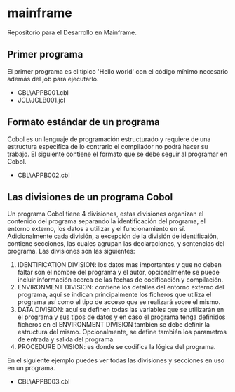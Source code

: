 # mainframe

Repositorio para el Desarrollo en Mainframe.

## Primer programa

El primer programa es el típico 'Hello world' con el código mínimo necesario además del job para ejecutarlo.

- CBL\APPB001.cbl
- JCL\JCLB001.jcl

## Formato estándar de un programa

Cobol es un lenguaje de programación estructurado y requiere de una estructura especifica de lo contrario el compilador no podrá hacer su trabajo. El siguiente contiene el formato que se debe seguir al programar en Cobol.

- CBL\APPB002.cbl

## Las divisiones de un programa Cobol

Un programa Cobol tiene 4 divisiones, estas divisiones organizan el contenido del programa separando la identificación del programa, el entorno externo, los datos a utilizar y el funcionamiento en sí. Adicionalmente cada división, a excepción de la división de identificaión, contiene secciones, las cuales agrupan las declaraciones, y sentencias del programa. Las divisiones son las siguientes:

1. IDENTIFICATION DIVISION: los datos mas importantes y que no deben faltar son el nombre del programa y el autor, opcionalmente se puede incluir información acerca de las fechas de codificación y compilación.
2. ENVIRONMENT DIVISION: contiene los detalles del entorno externo del programa, aquí se indican principalmente los ficheros que utiliza el programa así como el tipo de acceso que se realizará sobre el mismo.
3. DATA DIVISION: aquí se definen todas las variables que se utilizarán en el programa y sus tipos de datos y en caso el programa tenga definidos ficheros en el ENVIRONMENT DIVISION tambien se debe definir la estructura del mismo. Opcionalmente, se define también los parametros de entrada y salida del programa.
4. PROCEDURE DIVISION: es donde se codifica la lógica del programa.

En el siguiente ejemplo puedes ver todas las divisiones y secciones en uso en un programa.

- CBL\APPB003.cbl
